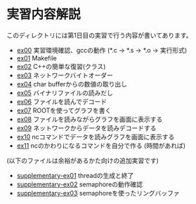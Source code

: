 実習内容解説
============

このディレクトリには第1日目の実習で行う内容が書いてあります。

- [ex00](ex00/) 実習環境確認、gccの動作 (*.c -> *.s -> *.o -> 実行形式)
- [ex01](ex01/) Makefile
- [ex02](ex02/) C++の簡単な復習(クラス)
- [ex03](ex03/) ネットワークバイトオーダー
- [ex04](ex04/) char bufferからの数値の取り出し
- [ex05](ex05/) バイナリファイルの読みだし
- [ex06](ex06/) ファイルを読んでデコード
- [ex07](ex07/) ROOTを使ってグラフを書く
- [ex08](ex08/) ファイルを読みながらグラフを画面に表示する
- [ex09](ex09/) ネットワークからデータを読みデコードする
- [ex10](ex10/) ncコマンドでデータを読みグラフを画面に表示する
- [ex11](ex11/) ncのかわりになるコマンドを自分で作る (時間があれば)

(以下のファイルは余裕があるかた向けの追加実習です)

- [supplementary-ex01](supplementary-ex01/) threadの生成と終了
- [supplementary-ex02](supplementary-ex02/) semaphoreの動作確認
- [supplementary-ex03](supplementary-ex03/) semaphoreを使ったリングバッファ
